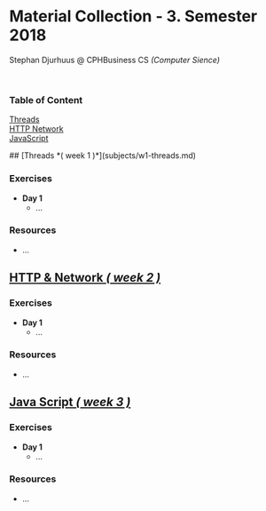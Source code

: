 # Material Collection - 3. Semester 2018
Stephan Djurhuus @ CPHBusiness CS *(Computer Sience)*
<div class="break"><br></div>
<div class="sidebar">
 
<h3 id="sb-title">Table of Content</h3>

<a class="toc-ref" href="#threads--week-1-">Threads</a><br>
<a class="toc-ref" href="#http--network--week-2-">HTTP Network</a><br>
<a class="toc-ref" href="#java-script--week-3-">JavaScript</a><br>

</div>

<div class="card-container">
 ## [Threads *( week 1 )*](subjects/w1-threads.md)

### Exercises
* **Day 1**
  * ...

### Resources
* ...

</div>
<div class="card-container">
 
## [HTTP & Network *( week 2 )*](subjects/w2-http-network.md)

### Exercises
* **Day 1**
  * ...

### Resources
* ...

</div>
<div class="card-container">
 
## [Java Script *( week 3 )*](subjects/w3-java-script.md)

### Exercises
* **Day 1**
  * ...

### Resources
* ...

</div>
